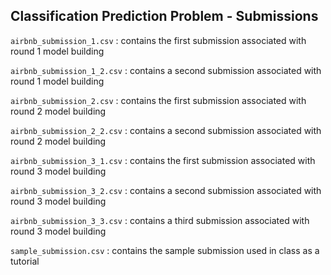## Classification Prediction Problem - Submissions

`airbnb_submission_1.csv` : contains the first submission associated with round 1 model building 

`airbnb_submission_1_2.csv` : contains a second submission associated with round 1 model building 

`airbnb_submission_2.csv` : contains the first submission associated with round 2 model building 

`airbnb_submission_2_2.csv` : contains a second submission associated with round 2 model building 

`airbnb_submission_3_1.csv` : contains the first submission associated with round 3 model building 

`airbnb_submission_3_2.csv` : contains a second submission associated with round 3 model building 

`airbnb_submission_3_3.csv` : contains a third submission associated with round 3 model building 

`sample_submission.csv` : contains the sample submission used in class as a tutorial 


